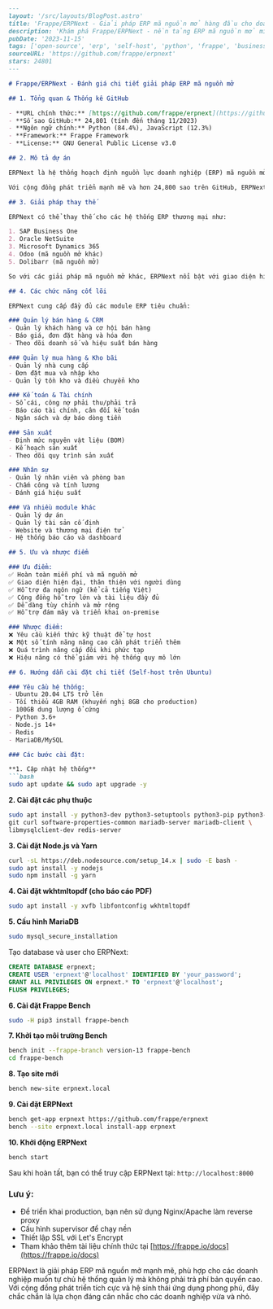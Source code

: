 ```markdown
---
layout: '/src/layouts/BlogPost.astro'
title: 'Frappe/ERPNext - Giải pháp ERP mã nguồn mở hàng đầu cho doanh nghiệp'
description: 'Khám phá Frappe/ERPNext - nền tảng ERP mã nguồn mở miễn phí với 24.8k stars trên GitHub. Đánh giá chi tiết tính năng, ưu nhược điểm và hướng dẫn cài đặt.'
pubDate: '2023-11-15'
tags: ['open-source', 'erp', 'self-host', 'python', 'frappe', 'business-software']
sourceURL: 'https://github.com/frappe/erpnext'
stars: 24801
---

# Frappe/ERPNext - Đánh giá chi tiết giải pháp ERP mã nguồn mở

## 1. Tổng quan & Thống kê GitHub

- **URL chính thức:** [https://github.com/frappe/erpnext](https://github.com/frappe/erpnext)
- **Số sao GitHub:** 24,801 (tính đến tháng 11/2023)
- **Ngôn ngữ chính:** Python (84.4%), JavaScript (12.3%)
- **Framework:** Frappe Framework
- **License:** GNU General Public License v3.0

## 2. Mô tả dự án

ERPNext là hệ thống hoạch định nguồn lực doanh nghiệp (ERP) mã nguồn mở miễn phí, được xây dựng trên nền tảng Frappe Framework. Đây là giải pháp toàn diện cho các doanh nghiệp vừa và nhỏ, cung cấp các module quản lý từ tài chính, kế toán, bán hàng, mua hàng, kho bãi, sản xuất đến quản lý nhân sự.

Với cộng đồng phát triển mạnh mẽ và hơn 24,800 sao trên GitHub, ERPNext đã trở thành một trong những hệ thống ERP mã nguồn mở phổ biến nhất hiện nay.

## 3. Giải pháp thay thế

ERPNext có thể thay thế cho các hệ thống ERP thương mại như:

1. SAP Business One
2. Oracle NetSuite
3. Microsoft Dynamics 365
4. Odoo (mã nguồn mở khác)
5. Dolibarr (mã nguồn mở)

So với các giải pháp mã nguồn mở khác, ERPNext nổi bật với giao diện hiện đại, tích hợp sẵn nhiều tính năng và cộng đồng hỗ trợ đông đảo.

## 4. Các chức năng cốt lõi

ERPNext cung cấp đầy đủ các module ERP tiêu chuẩn:

### Quản lý bán hàng & CRM
- Quản lý khách hàng và cơ hội bán hàng
- Báo giá, đơn đặt hàng và hóa đơn
- Theo dõi doanh số và hiệu suất bán hàng

### Quản lý mua hàng & Kho bãi
- Quản lý nhà cung cấp
- Đơn đặt mua và nhập kho
- Quản lý tồn kho và điều chuyển kho

### Kế toán & Tài chính
- Sổ cái, công nợ phải thu/phải trả
- Báo cáo tài chính, cân đối kế toán
- Ngân sách và dự báo dòng tiền

### Sản xuất
- Định mức nguyên vật liệu (BOM)
- Kế hoạch sản xuất
- Theo dõi quy trình sản xuất

### Nhân sự
- Quản lý nhân viên và phòng ban
- Chấm công và tính lương
- Đánh giá hiệu suất

### Và nhiều module khác
- Quản lý dự án
- Quản lý tài sản cố định
- Website và thương mại điện tử
- Hệ thống báo cáo và dashboard

## 5. Ưu và nhược điểm

### Ưu điểm:
✅ Hoàn toàn miễn phí và mã nguồn mở  
✅ Giao diện hiện đại, thân thiện với người dùng  
✅ Hỗ trợ đa ngôn ngữ (kể cả tiếng Việt)  
✅ Cộng đồng hỗ trợ lớn và tài liệu đầy đủ  
✅ Dễ dàng tùy chỉnh và mở rộng  
✅ Hỗ trợ đám mây và triển khai on-premise  

### Nhược điểm:
❌ Yêu cầu kiến thức kỹ thuật để tự host  
❌ Một số tính năng nâng cao cần phát triển thêm  
❌ Quá trình nâng cấp đôi khi phức tạp  
❌ Hiệu năng có thể giảm với hệ thống quy mô lớn  

## 6. Hướng dẫn cài đặt chi tiết (Self-host trên Ubuntu)

### Yêu cầu hệ thống:
- Ubuntu 20.04 LTS trở lên
- Tối thiểu 4GB RAM (khuyến nghị 8GB cho production)
- 100GB dung lượng ổ cứng
- Python 3.6+
- Node.js 14+
- Redis
- MariaDB/MySQL

### Các bước cài đặt:

**1. Cập nhật hệ thống**
```bash
sudo apt update && sudo apt upgrade -y
```

**2. Cài đặt các phụ thuộc**
```bash
sudo apt install -y python3-dev python3-setuptools python3-pip python3-venv \
git curl software-properties-common mariadb-server mariadb-client \
libmysqlclient-dev redis-server
```

**3. Cài đặt Node.js và Yarn**
```bash
curl -sL https://deb.nodesource.com/setup_14.x | sudo -E bash -
sudo apt install -y nodejs
sudo npm install -g yarn
```

**4. Cài đặt wkhtmltopdf (cho báo cáo PDF)**
```bash
sudo apt install -y xvfb libfontconfig wkhtmltopdf
```

**5. Cấu hình MariaDB**
```bash
sudo mysql_secure_installation
```

Tạo database và user cho ERPNext:
```sql
CREATE DATABASE erpnext;
CREATE USER 'erpnext'@'localhost' IDENTIFIED BY 'your_password';
GRANT ALL PRIVILEGES ON erpnext.* TO 'erpnext'@'localhost';
FLUSH PRIVILEGES;
```

**6. Cài đặt Frappe Bench**
```bash
sudo -H pip3 install frappe-bench
```

**7. Khởi tạo môi trường Bench**
```bash
bench init --frappe-branch version-13 frappe-bench
cd frappe-bench
```

**8. Tạo site mới**
```bash
bench new-site erpnext.local
```

**9. Cài đặt ERPNext**
```bash
bench get-app erpnext https://github.com/frappe/erpnext
bench --site erpnext.local install-app erpnext
```

**10. Khởi động ERPNext**
```bash
bench start
```

Sau khi hoàn tất, bạn có thể truy cập ERPNext tại: `http://localhost:8000`

### Lưu ý:
- Để triển khai production, bạn nên sử dụng Nginx/Apache làm reverse proxy
- Cấu hình supervisor để chạy nền
- Thiết lập SSL với Let's Encrypt
- Tham khảo thêm tài liệu chính thức tại [https://frappe.io/docs](https://frappe.io/docs)

ERPNext là giải pháp ERP mã nguồn mở mạnh mẽ, phù hợp cho các doanh nghiệp muốn tự chủ hệ thống quản lý mà không phải trả phí bản quyền cao. Với cộng đồng phát triển tích cực và hệ sinh thái ứng dụng phong phú, đây chắc chắn là lựa chọn đáng cân nhắc cho các doanh nghiệp vừa và nhỏ.
```